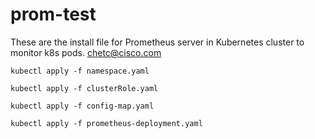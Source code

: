 # prom-test

These are the install file for Prometheus server in Kubernetes cluster to monitor k8s pods.
chetc@cisco.com

`kubectl apply -f namespace.yaml`

`kubectl apply -f clusterRole.yaml`

`kubectl apply -f config-map.yaml`

`kubectl apply -f prometheus-deployment.yaml`



